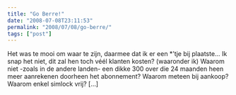 ```yaml
---
title: "Go Berre!"
date: "2008-07-08T23:11:53"
permalink: "2008/07/08/go-berre/"
tags: ["post"]
---
```

Het was te mooi om waar te zijn, daarmee dat ik er een \*’tje bij plaatste… Ik snap het niet, dit zal hen toch véél klanten kosten? (waaronder ik) Waarom niet -zoals in de andere landen- een dikke 300 over die 24 maanden heen meer aanrekenen doorheen het abonnement? Waarom meteen bij aankoop? Waarom enkel simlock vrij? \[…\]
